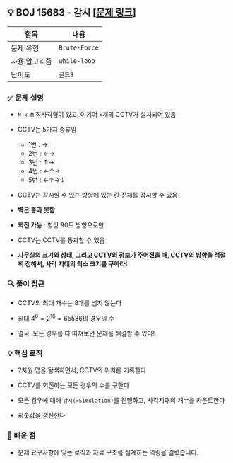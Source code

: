 ## 💡 BOJ 15683 - 감시 [[문제 링크](https://www.acmicpc.net/problem/15683)]

| 항목 | 내용 |
|------|------|
| 문제 유형 | `Brute-Force` |
| 사용 알고리즘 | `while-loop` |
| 난이도 | `골드3` |

### ✅ 문제 설명
- `N x M` 직사각형이 있고, 여기어 `k`개의 CCTV가 설치되어 있음

- CCTV는 5가지 종류임
	- 1번 : →
	- 2번 : ←→
	- 3번 : ↑→
	- 4번 : ←↑→
	- 5번 : ←↑→↓

- CCTV는 감시할 수 있는 방향에 있는 칸 전체를 감시할 수 있음

- **벽은 통과 못함**

- **회전 가능** : 항상 90도 방향으로만

- CCTV는 CCTV를 통과할 수 있음

- **사무실의 크기와 상태, 그리고 CCTV의 정보가 주어졌을 때, CCTV의 방향을 적절히 정해서, 사각 지대의 최소 크기를 구하라!**

### 🔍 풀이 접근
- CCTV의 최대 개수는 8개를 넘지 않는다

- 최대 $4^8 = 2^16 = 65536$의 경우의 수

- 결국, 모든 경우를 다 따져보면 문제를 해결할 수 있다!

### 💡 핵심 로직
- 2차원 맵을 탐색하면서, CCTV의 위치를 기록한다

- CCTV를 회전하는 모든 경우의 수를 구한다

- 모든 경우에 대해 `감시(=Simulation)`를 진행하고, 사각지대의 개수를 카운트한다

- 최솟값을 갱신한다

### 📌 배운 점
- 문제 요구사항에 맞는 로직과 자료 구조를 설계하는 역량을 길렀습니다.